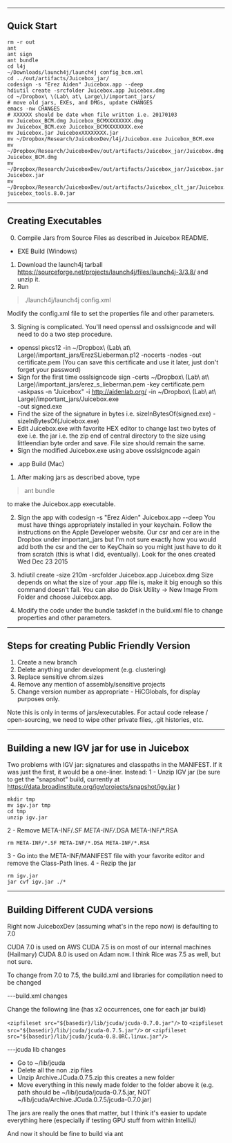 --------------------
Quick Start
--------------------
```
rm -r out
ant
ant sign
ant bundle
cd l4j
~/Downloads/launch4j/launch4j config_bcm.xml 
cd ../out/artifacts/Juicebox_jar/
codesign -s "Erez Aiden" Juicebox.app --deep
hdiutil create -srcfolder Juicebox.app Juicebox.dmg
cd ~/Dropbox\ \(Lab\ at\ Large\)/important_jars/
# move old jars, EXEs, and DMGs, update CHANGES
emacs -nw CHANGES
# XXXXXX should be date when file written i.e. 20170103
mv Juicebox_BCM.dmg Juicebox_BCMXXXXXXXX.dmg
mv Juicebox_BCM.exe Juicebox_BCMXXXXXXXX.exe
mv Juicebox.jar JuiceboxXXXXXXXX.jar
mv ~/Dropbox/Research/JuiceboxDev/l4j/Juicebox.exe Juicebox_BCM.exe
mv ~/Dropbox/Research/JuiceboxDev/out/artifacts/Juicebox_jar/Juicebox.dmg Juicebox_BCM.dmg
mv ~/Dropbox/Research/JuiceboxDev/out/artifacts/Juicebox_jar/Juicebox.jar Juicebox.jar
mv ~/Dropbox/Research/JuiceboxDev/out/artifacts/Juicebox_clt_jar/Juicebox.jar juicebox_tools.8.0.jar
```


--------------------
Creating Executables 
--------------------

0. Compile Jars from Source Files as described in Juicebox README.

* EXE Build (Windows)

1. Download the launch4j tarball 
   <https://sourceforge.net/projects/launch4j/files/launch4j-3/3.8/> and unzip it.
2. Run 

> ./launch4j/launch4j config.xml

Modify the config.xml file to set the properties file and other parameters.

3. Signing is complicated. You'll need openssl and osslsigncode and will need to do a two step procedure.

  - openssl pkcs12 -in ~/Dropbox\ \(Lab\ at\ Large\)/important_jars/ErezSLieberman.p12 -nocerts -nodes -out certificate.pem
    (You can save this certificate and use it later, just don't forget your password)
  - Sign for the first time
     osslsigncode sign -certs ~/Dropbox\ \(Lab\ at\ Large\)/important_jars/erez_s_lieberman.pem -key certificate.pem \
     -askpass -n "Juicebox" -i http://aidenlab.org/ -in ~/Dropbox\ \(Lab\ at\ Large\)/important_jars/Juicebox.exe \
     -out signed.exe
  - Find the size of the signature in bytes i.e. sizeInBytesOf(signed.exe) - sizeInBytesOf(Juicebox.exe)
  - Edit Juicebox.exe with favorite HEX editor to change last two bytes of exe i.e. the jar i.e. the zip end of 
    central directory to the size using littleendian byte order and save.  File size should remain the same.
  - Sign the modified Juicebox.exe using above osslsigncode again
   

* .app Build (Mac)

1. After making jars as described above, type 

> ant bundle

to make the Juicebox.app executable. 

2. Sign the app with codesign -s "Erez Aiden" Juicebox.app --deep
You must have things appropriately installed in your keychain.  Follow the instructions on the Apple Developer website.  Our csr and cer are in the Dropbox under important_jars but I'm not sure exactly how you would add both the csr and the cer to KeyChain so you might just have to do it from scratch (this is what I did, eventually).  Look for the ones created Wed Dec 23 2015

3. hdiutil create -size 210m -srcfolder Juicebox.app Juicebox.dmg
Size depends on what the size of your .app file is, make it big enough so this command doesn't fail.  You can also do Disk Utility -> New Image From Folder and choose Juicebox.app.

4. Modify the code under the bundle taskdef in the build.xml file to change properties and other parameters.

--------------------
Steps for creating Public Friendly Version
--------------------

1. Create a new branch
2. Delete anything under development (e.g. clustering)
3. Replace sensitive chrom.sizes
4. Remove any mention of assembly/sensitive projects
5. Change version number as appropriate - HiCGlobals, for display purposes only.

Note this is only in terms of jars/executables. For actaul code release / open-sourcing, we need to wipe other private files, .git histories, etc.

--------------------
Building a new IGV jar for use in Juicebox
-------------------
Two problems with IGV jar: signatures and classpaths in the MANIFEST.  If it was just the first, it would be a one-liner.  Instead: 
1 - Unzip IGV jar (be sure to get the "snapshot" build, currently at https://data.broadinstitute.org/igv/projects/snapshot/igv.jar )
```
mkdir tmp
mv igv.jar tmp
cd tmp
unzip igv.jar
```
2 - Remove META-INF/*.SF META-INF/*.DSA META-INF/*.RSA
```
rm META-INF/*.SF META-INF/*.DSA META-INF/*.RSA
```
3 - Go into the META-INF/MANIFEST file with your favorite editor and remove the Class-Path lines.
4 - Rezip the jar
```
rm igv.jar
jar cvf igv.jar ./*
```

--------------------
Building Different CUDA versions
--------------------
​​Right now JuiceboxDev (assuming what's in the repo now) is defaulting to 7.0

CUDA 7.0 is used on AWS
CUDA 7.5 is on most of our internal machines (Hailmary)
CUDA 8.0 is used on Adam now.
I think Rice was 7.5 as well, but not sure.


To change from 7.0 to 7.5, the build.xml and 
libraries for compilation need to be changed

---build.xml changes

Change the following line (has x2 occurrences, one for each jar build)

`<zipfileset src="${basedir}/lib/jcuda/jcuda-0.7.0.jar"/>`
to
`<zipfileset src="${basedir}/lib/jcuda/jcuda-0.7.5.jar"/>`
or
`<zipfileset src="${basedir}/lib/jcuda/jcuda-0.8.0RC.linux.jar"/>`

---jcuda lib changes

- Go to ~/lib/jcuda
- Delete all the non .zip files
- Unzip Archive.JCuda.0.7.5.zip
  this creates a new folder
- Move everything in this newly made folder to the folder above it
  (e.g. path should be ~/lib/jcuda/jcuda-0.7.5.jar, NOT ~/lib/jcuda/Archive.JCuda.0.7.5/jcuda-0.7.0.jar)


The jars are really the ones that matter, but I think it's easier to update everything here (especially if testing GPU stuff from within IntelliJ)

​And now it should be fine to build via ant​

